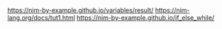 https://nim-by-example.github.io/variables/result/
https://nim-lang.org/docs/tut1.html
https://nim-by-example.github.io/if_else_while/
